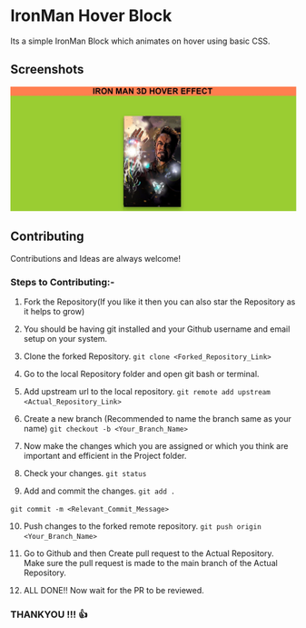 
# IronMan Hover Block

Its a simple IronMan Block which animates on hover using basic CSS.




## Screenshots

![Site ScreenShot](https://github.com/Lakshit-Chiranjiv/Ironman-Snap/blob/main/Site_screenshot.jpg)
  
## Contributing

Contributions and Ideas are always welcome!

### Steps to  Contributing:-

1. Fork the Repository(If you like it then you can also star the Repository as it helps to grow)

2. You should be having git installed and your Github username and email setup on your system.

3. Clone the forked Repository.
`git clone <Forked_Repository_Link>`

4. Go to the local Repository folder and open git bash or terminal. 

5. Add upstream url to the local repository.
`git remote add upstream <Actual_Repository_Link>`

6. Create a new branch (Recommended to name the branch same as your name)
`git checkout -b <Your_Branch_Name>`

7. Now make the changes which you are assigned or which you think are important and efficient in the Project folder.

8. Check your changes.
`git status`

9. Add and commit the changes.
`git add .`

`git commit -m <Relevant_Commit_Message>`

10. Push changes to the forked remote repository.
`git push origin <Your_Branch_Name>`

11. Go to Github and then Create pull request to the Actual Repository. Make sure the pull request is made to the main branch of the Actual Repository.

12. ALL DONE!! Now wait for the PR to be reviewed.


### THANKYOU !!! 👍